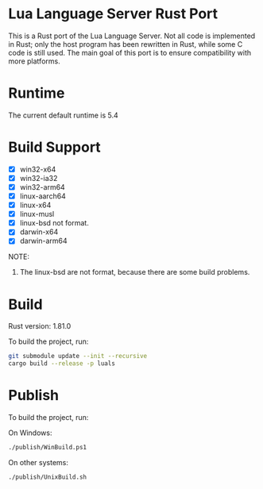 # Lua Language Server Rust Port

This is a Rust port of the Lua Language Server. Not all code is implemented in Rust; only the host program has been rewritten in Rust, while some C code is still used. The main goal of this port is to ensure compatibility with more platforms.

# Runtime

The current default runtime is 5.4

# Build Support

- [x] win32-x64
- [x] win32-ia32
- [x] win32-arm64
- [x] linux-aarch64
- [x] linux-x64
- [x] linux-musl
- [x] linux-bsd  not format.
- [x] darwin-x64
- [x] darwin-arm64

NOTE: 
1. The linux-bsd are not format, because there are some build problems.

# Build

Rust version: 1.81.0

To build the project, run:

```bash
git submodule update --init --recursive
cargo build --release -p luals
```

# Publish

To build the project, run: 

On Windows:
```bash
./publish/WinBuild.ps1
```

On other systems:
```bash
./publish/UnixBuild.sh
```


